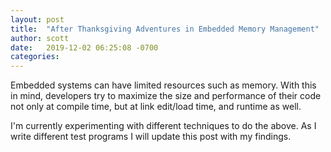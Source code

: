 ```yaml
---
layout: post
title:  "After Thanksgiving Adventures in Embedded Memory Management"
author: scott
date:   2019-12-02 06:25:08 -0700
categories: 
---
```

Embedded systems can have limited resources such as memory.  With this in mind, developers try to maximize the size and performance of their code not only at compile time, but at link edit/load time, and runtime as well.

  I'm currently experimenting with different techniques to do the above.  As I write different test programs I will update this post with my findings.
  